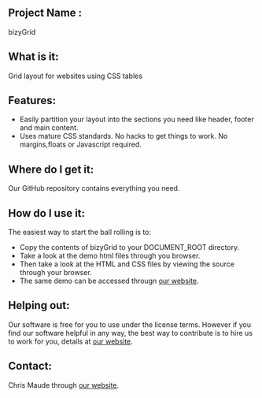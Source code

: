 Project Name : 
--------------
bizyGrid

What is it:
-----------
Grid layout for websites using CSS tables

Features:
---------
+ Easily partition your layout into the sections you need like header, footer and main content.
+ Uses mature CSS standards. No hacks to get things to work. No margins,floats or Javascript required.

Where do I get it:
------------------
Our GitHub repository contains everything you need.

How do I use it:
--------------

The easiest way to start the ball rolling is to:
+ Copy the contents of bizyGrid to your DOCUMENT_ROOT directory.
+ Take a look at the demo html files through you browser.
+ Then take a look at the HTML and CSS files by viewing the source through your browser.
+ The same demo can be accessed througn [our website](http://www.bizysoft.com.au/bizyGrid.php).

Helping out:
------------
Our software is free for you to use under the license terms. However if you find our software helpful in any way, 
the best way to contribute is to hire us to work for you, details at [our website](http://www.bizysoft.com.au/contribute.php).

Contact:
--------
Chris Maude through [our website](http://www.bizysoft.com.au).


